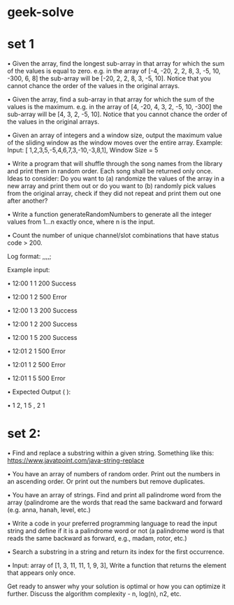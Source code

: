 # geek-solve
 # set 1

•	Given the array, find the longest sub-array in that array for which the sum of the values is equal to zero. e.g. in the array of [-4, -20, 2, 2, 8, 3, -5, 10, -300, 6, 8] the sub-array will be [-20, 2, 2, 8, 3, -5, 10]. Notice that you cannot chance the order of the values in the original arrays.

•	Given the array, find a sub-array in that array for which the sum of the values is the maximum. e.g. in the array of [4, -20, 4, 3, 2, -5, 10, -300] the sub-array will be [4, 3, 2, -5, 10]. Notice that you cannot chance the order of the values in the original arrays.

•	Given an array of integers and a window size, output the maximum value of the sliding window as the window moves over the entire array. Example: Input: [ 1,2,3,5,-5,4,6,7,3,-10,-3,8,1], Window Size = 5

•	Write a program that will shuffle through the song names from the library and print them in random order. Each song shall be returned only once. Ideas to consider: Do you want to (a) randomize the values of the array in a new array and print them out or do you want to (b) randomly pick values from the original array, check if they did not repeat and print them out one after another?

•	Write a function generateRandomNumbers to generate all the integer values from 1...n  exactly once, where n is the input.

•	Count the number of unique channel/slot combinations that have status code > 200. 

  Log format: <timestamp>,<channel-num>,<slot-num>,<status-code>,<description>; 
 
 Example input:
 
•	12:00 1 1 200 Success
 
•	12:00 1 2 500 Error
 
•	12:00 1 3 200 Success
 
•	12:00 1 2 200 Success
 
•	12:00 1 5 200 Success
 
•	12:01 2 1 500 Error
 
•	12:01 1 2 500 Error
 
•	12:01 1 5 500 Error
 
•	Expected Output (<channel-num> <slot-num>):
 
•	1 2, 1 5 , 2 1
  
# set 2:
•	Find and replace a substring within a given string. Something like this: https://www.javatpoint.com/java-string-replace
  
•	You have an array of numbers of random order. Print out the numbers in an ascending order. Or print out the numbers but remove duplicates.
  
•	You have an array of strings. Find and print all palindrome word from the array (palindrome are the words that read the same backward and forward (e.g. anna, hanah, level, etc.)
  
•	Write a code in your preferred programming language to read the input string and define if it is a palindrome word or not (a palindrome word is that reads the same backward as forward, e.g., madam, rotor, etc.)
  
•	Search a substring in a string and return its index for the first occurrence.
  
•	Input: array of [1, 3, 11, 11, 1, 9, 3], Write a function that returns the element that appears only once.
 
 
 Get ready to answer why your solution is optimal or how you can optimize it further. Discuss the algorithm complexity - n, log(n), n2, etc.
